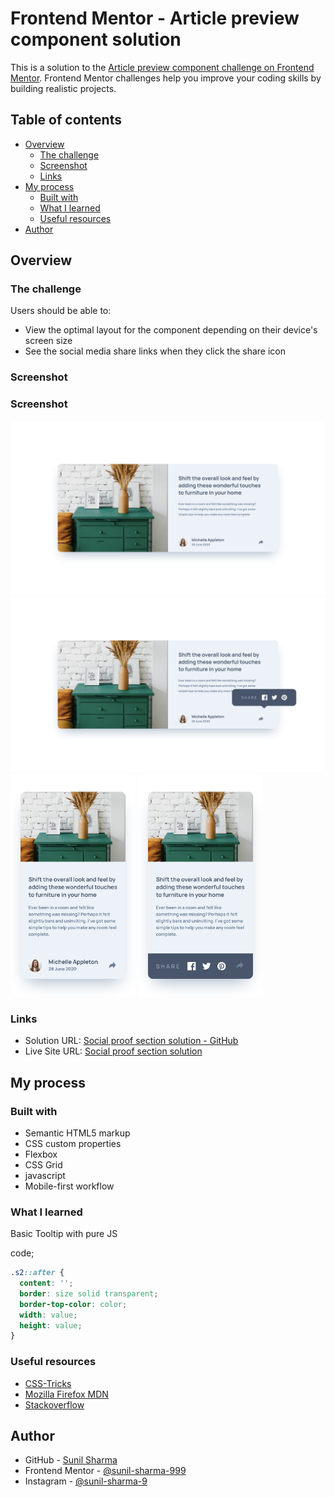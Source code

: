 # Frontend Mentor - Article preview component solution

This is a solution to the [Article preview component challenge on Frontend Mentor](https://www.frontendmentor.io/challenges/article-preview-component-dYBN_pYFT). Frontend Mentor challenges help you improve your coding skills by building realistic projects.

## Table of contents

- [Overview](#overview)
  - [The challenge](#the-challenge)
  - [Screenshot](#screenshot)
  - [Links](#links)
- [My process](#my-process)
  - [Built with](#built-with)
  - [What I learned](#what-i-learned)
  - [Useful resources](#useful-resources)
- [Author](#author)

## Overview

### The challenge

Users should be able to:

- View the optimal layout for the component depending on their device's screen size
- See the social media share links when they click the share icon

### Screenshot

### Screenshot

![desktop screenshot](./screenshots/desktop.png)
![desktop screenshot](./screenshots/desktop-active.png)
<img src="./screenshots/mobile.png" alt="screenshot" width="200px">
<img src="./screenshots/mobile-active.png" alt="screenshot" width="200px">

### Links

- Solution URL: [Social proof section solution - GitHub](https://github.com/sunil-sharma-999/Frontend-Mentor-Article-preview-component-solution/)
- Live Site URL: [Social proof section solution](https://sunil-sharma-999.github.io/Frontend-Mentor-Article-preview-component-solution/)

## My process

### Built with

- Semantic HTML5 markup
- CSS custom properties
- Flexbox
- CSS Grid
- javascript
- Mobile-first workflow

### What I learned

Basic Tooltip with pure JS

code;

```css
.s2::after {
  content: '';
  border: size solid transparent;
  border-top-color: color;
  width: value;
  height: value;
}
```

### Useful resources

- [CSS-Tricks](https://css-tricks.com/)
- [Mozilla Firefox MDN](https://developer.mozilla.org/en-US/docs/Web)
- [Stackoverflow](https://stackoverflow.com/)

## Author

- GitHub - [Sunil Sharma](https://github.com/sunil-sharma-999/)
- Frontend Mentor - [@sunil-sharma-999](https://www.frontendmentor.io/profile/sunil-sharma-999)
- Instagram - [@sunil-sharma-9](https://www.instagram.com/sunil.sharma.9)
